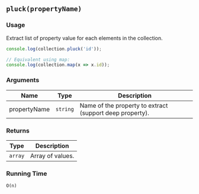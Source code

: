 ## `pluck(propertyName)`

### Usage

Extract list of property value for each elements in the collection.

```javascript
console.log(collection.pluck('id'));

// Equivalent using map:
console.log(collection.map(x => x.id));
```

### Arguments

| Name         | Type       | Description                                            |
|--------------|------------|--------------------------------------------------------|
| propertyName | `string` | Name of the property to extract (support deep property). |

### Returns

| Type       | Description      |
|------------|------------------|
| `array`    | Array of values. |

### Running Time

`O(n)`

